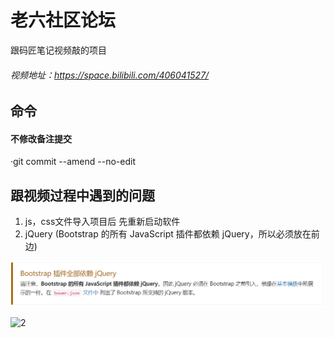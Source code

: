 # 老六社区论坛
跟码匠笔记视频敲的项目
###### 视频地址：https://space.bilibili.com/406041527/
## 命令
#### 不修改备注提交
·git commit --amend --no-edit
## 跟视频过程中遇到的问题
 1. js，css文件导入项目后  先重新启动软件 
 2. jQuery (Bootstrap 的所有 JavaScript 插件都依赖 jQuery，所以必须放在前边)

![1](https://github.com/Lpwsm/Forum/blob/master/src/main/resources/static/img/readme1.PNG?raw=true)
 
![2](img/readme2.PNG)
